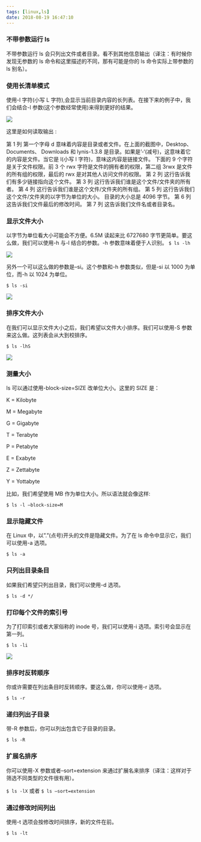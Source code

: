 ```yaml
---
tags: [linux,ls]
date: 2018-08-19 16:47:10
---
```


### 不带参数运行 ls

不带参数运行 ls 会只列出文件或者目录。看不到其他信息输出（译注：有时候你发现无参数的 ls 命令和这里描述的不同，那有可能是你的 ls 命令实际上带参数的 ls 别名）。

### 使用长清单模式

使用-l 字符(小写 L 字符),会显示当前目录内容的长列表。在接下来的例子中，我们会结合-l 参数(这个参数经常使用)来得到更好的结果。

![](http://ogbkru1bq.bkt.clouddn.com/选区_143.png)

这里是如何读取输出 :

第 1 列
第一个字母 d 意味着内容是目录或者文件。在上面的截图中，Desktop、 Documents、 Downloads 和 lynis-1.3.8 是目录。如果是’-‘(减号)，这意味着它的内容是文件。当它是 l(小写 l 字符)，意味这内容是链接文件。
下面的 9 个字符是关于文件权限。前 3 个 rwx 字符是文件的拥有者的权限，第二组 3rwx 是文件的所有组的权限，最后的 rwx 是对其他人访问文件的权限。
第 2 列 这行告诉我们有多少链接指向这个文件。
第 3 列 这行告诉我们谁是这个文件/文件夹的所有者。
第 4 列 这行告诉我们谁是这个文件/文件夹的所有组。
第 5 列 这行告诉我们这个文件/文件夹的以字节为单位的大小。 目录的大小总是 4096 字节。
第 6 列 这告诉我们文件最后的修改时间。
第 7 列 这告诉我们文件名或者目录名。

### 显示文件大小

以字节为单位看大小可能会不方便。6.5M 读起来比 6727680 字节更简单。要这么做，我们可以使用-h 与-l 结合的参数。-h 参数意味着便于人识别。
`$ ls -lh`

![](http://ogbkru1bq.bkt.clouddn.com/选区_144.png)

另外一个可以这么做的参数是–si。这个参数和-h 参数类似，但是-si 以 1000 为单位，而-h 以 1024 为单位。

`$ ls -si`

![](http://ogbkru1bq.bkt.clouddn.com/选区_145.png)

### 排序文件大小

在我们可以显示文件大小之后，我们希望以文件大小排序。我们可以使用-S 参数来这么做。这列表会从大到校排序。

`$ ls -lhS`

![](http://ogbkru1bq.bkt.clouddn.com/选区_146.png)

### 测量大小

ls 可以通过使用-block-size=SIZE 改单位大小。这里的 SIZE 是：

K = Kilobyte

M = Megabyte

G = Gigabyte

T = Terabyte

P = Petabyte

E = Exabyte

Z = Zettabyte

Y = Yottabyte

比如，我们希望使用 MB 作为单位大小。所以语法就会像这样:

`$ ls -l –block-size=M`

### 显示隐藏文件

在 Linux 中，以”.”(点号)开头的文件是隐藏文件。为了在 ls 命令中显示它，我们可以使用-a 选项。

`$ ls -a`

### 只列出目录条目

如果我们希望只列出目录，我们可以使用-d 选项。

`$ ls -d */`

### 打印每个文件的索引号

为了打印索引或者大家俗称的 inode 号，我们可以使用-i 选项。索引号会显示在第一列。

`$ ls -li`

![](http://ogbkru1bq.bkt.clouddn.com/选区_147.png)

### 排序时反转顺序

你或许需要在列出条目时反转顺序。要这么做，你可以使用-r 选项。

`$ ls -r`

### 递归列出子目录

带-R 参数后，你可以列出包含它子目录的目录。

`$ ls -R`

### 扩展名排序

你可以使用-X 参数或者–sort=extension 来通过扩展名来排序（译注：这样对于筛选不同类型的文件很有用）。

`$ ls -lX` 或者 `$ ls –sort=extension`

### 通过修改时间列出

使用-t 选项会按修改时间排序，新的文件在前。

`$ ls -lt`
